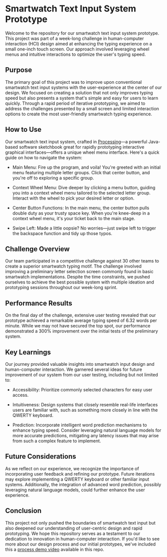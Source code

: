# Smartwatch Text Input System Prototype

Welcome to the repository for our smartwatch text input system prototype. This project was part of a week-long challenge in human-computer interaction (HCI) design aimed at enhancing the typing experience on a small one-inch touch screen. Our approach involved leveraging wheel menus and intuitive interactions to optimize the user's typing speed.

## Purpose
The primary goal of this project was to improve upon conventional smartwatch text input systems with the user-experience at the center of our design. We focused on creating a solution that not only improves typing speed but also presents a system that's simple and easy for users to learn quickly. Through a rapid period of iterative prototyping, we aimed to address the challenges presented by a small screen and limited interaction options to create the most user-friendly smartwatch typing experience.

## How to Use
Our smartwatch text input system, crafted in [Processing](https://processing.org/)—a powerful Java-based software sketchbook great for rapidly prototyping interactive graphical interfaces—offers a unique wheel menu interface. Here's a quick guide on how to navigate the system:

- Main Menu: Fire up the program, and voila! You're greeted with an initial menu featuring multiple letter groups. Click that center button, and you're off to exploring a specific group.

- Context Wheel Menu: Dive deeper by clicking a menu button, guiding you into a context wheel menu tailored to the selected letter group. Interact with the wheel to pick your desired letter or option.

- Center Button Functions: In the main menu, the center button pulls double duty as your trusty space key. When you're knee-deep in a context wheel menu, it's your ticket back to the main stage.

- Swipe Left: Made a little oopsie? No worries—just swipe left to trigger the backspace function and tidy up those typos.

## Challenge Overview
Our team participated in a competitive challenge against 30 other teams to create a superior smartwatch typing motif. The challenge involved improving a preliminary letter selection screen commonly found in basic smartwatch implementations. Despite the time constraints, we pushed ourselves to achieve the best possible system with multiple ideation and prototyping sessions throughout our week-long sprint.

## Performance Results
On the final day of the challenge, extensive user testing revealed that our prototype achieved a remarkable average typing speed of 6.32 words per minute. While we may not have secured the top spot, our performance demonstrated a 300% improvement over the initial tests of the preliminary system.

## Key Learnings
Our journey provided valuable insights into smartwatch input design and human-computer interaction. We garnered several ideas for future improvement of our system from our user testing, including but not limited to:

- Accessibility: Prioritize commonly selected characters for easy user access.

- Intuitiveness: Design systems that closely resemble real-life interfaces users are familiar with, such as something more closely in line with the QWERTY keyboard.

- Prediction: Incorporate intelligent word prediction mechanisms to enhance typing speed. Consider leveraging natural language models for more accurate predictions, mitigating any latency issues that may arise from such a complex feature to implement.

## Future Considerations
As we reflect on our experience, we recognize the importance of incorporating user feedback and refining our prototype. Future iterations may explore implementing a QWERTY keyboard or other familiar input systems. Additionally, the integration of advanced word prediction, possibly leveraging natural language models, could further enhance the user experience.

## Conclusion
This project not only pushed the boundaries of smartwatch text input but also deepened our understanding of user-centric design and rapid prototyping. We hope this repository serves as a testament to our dedication to innovation in human-computer interaction. If you'd like to see more about our design process and our initial prototypes, we've included this a [process demo video](https://github.com/zanderruiz/smartwatch-text-input-challenge/blob/master/development_process_demo.mp4) available in this repo. 
